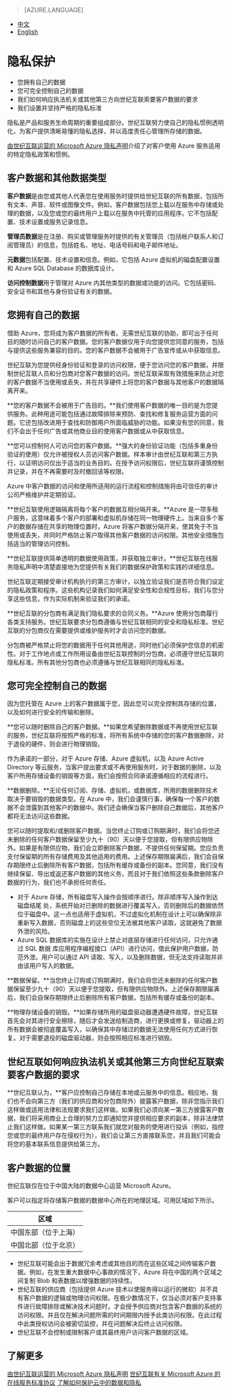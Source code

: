 <properties
	pageTitle=""
    description=""
    services=""
    documentationCenter=""
    authors=""
    manager=""
    editor=""
    tags=""/>

> [AZURE.LANGUAGE]
- [中文](/support/trust-center/privacy/)
- [English](/support/trust-center/privacy-en/)

# 隐私保护
 
* 您拥有自己的数据
* 您可完全控制自己的数据
* 我们如何响应执法机关或其他第三方向世纪互联索要客户数据的要求
* 我们设置并坚持严格的隐私标准
 
 <tags ms.service="trust-center" ms.date="12/2015" wacn.date="12/2015" wacn.lang="cn"/>
 
隐私是产品和服务生命周期的重要组成部分。世纪互联努力使自己的隐私惯例透明化，为客户提供清晰易懂的隐私选择，并以高度责任心管理所存储的数据。

[由世纪互联运营的 Microsoft Azure 隐私声明](/support/legal/privacy-statement/)介绍了对客户使用 Azure 服务适用的特定隐私政策和惯例。

## 客户数据和其他数据类型

**客户数据**是由您或其他人代表您在使用服务时提供给世纪互联的所有数据，包括所有文本、声音、软件或图像文件。例如，客户数据包括您上载以在服务中存储或处理的数据，以及您或您的最终用户上载以在服务中托管的应用程序。它不包括配置、技术设置或服务记录信息。

**管理员数据**是在注册、购买或管理服务时提供的有关管理员（包括帐户联系人和订阅管理员）的信息，包括姓名、地址、电话号码和电子邮件地址。

**元数据**包括配置、技术设置和信息。例如，它包括 Azure 虚拟机的磁盘配置设置和 Azure SQL Database 的数据库设计。

**访问控制数据**用于管理对 Azure 内其他类型的数据或功能的访问。它包括密码、安全证书和其他与身份验证有关的数据。

## 您拥有自己的数据

借助 Azure，您将成为客户数据的所有者。无需世纪互联的协助，即可出于任何目的随时访问自己的客户数据。您的客户数据仅用于向您提供您同意的服务，包括与提供这些服务兼容的目的。您的客户数据不会被用于广告宣传或从中获取信息。

世纪互联为您提供经身份验证和登录的访问权限，便于您访问您的客户数据，并限制世纪互联人员和分包商对您客户数据的访问。世纪互联采取有效措施来防止对您的客户数据不当使用或丢失，并在共享硬件上将您的客户数据与其他客户的数据隔离开来。

**您的客户数据不会被用于广告目的。**我们使用客户数据的唯一目的是为您提供服务。此种用途可能包括通过故障排除来预防、查找和修复服务运营方面的问题。它还包括改进用于查找和防御用户所面临威胁的功能。如果没有您的同意，我们不会出于任何广告或其他商业目的使用客户数据或从中获取信息。

**您可以控制何人可访问您的客户数据。**强大的身份验证功能（包括多重身份验证的使用）仅允许被授权人员访问客户数据。样本审计由世纪互联和第三方执行，以证明访问仅出于适当的业务目的。在授予访问权限后，世纪互联将谨慎控制并记录，并在不再需要时及时撤回该等权限。

Azure 中客户数据的访问和使用所适用的运行流程和控制措施将由可信任的审计公司严格维护并定期验证。

**世纪互联使用逻辑隔离将每个客户的数据互相分隔开来。**Azure 是一项多租户服务，这意味着多个客户的部署和虚拟机存储在同一物理硬件上。当来自多个客户的数据存储在共享的物理位置时，Azure 将客户数据分隔开来，使其免于不当使用或丢失，并同时严格防止客户取得其他客户数据的访问权限。其他安全措施包括适当的管理访问控制。

**世纪互联提供简单透明的数据使用政策，并获取独立审计。**世纪互联在线服务隐私声明中清楚直接地为您提供有关我们的数据保护政策和实践的详细信息。

世纪互联定期接受审计机构执行的第三方审计，以独立验证我们是否符合我们设定的隐私政策和程序。这些机构记录我们如何满足安全性和合规性目标，我们与您分享这些信息，作为实际机制来验证我们的承诺。

**世纪互联的分包商有满足我们隐私要求的合同义务。**Azure 使用分包商履行各类支持服务。世纪互联要求分包商遵循与世纪互联相同的安全和隐私标准。世纪互联的分包商仅在需要提供或维护服务时才会访问您的数据。

分包商被严格禁止将您的数据用于任何其他用途，同时他们必须保护您信息的机密性。对于工作地点或工作所用设备由世纪互联控制的分包商，必须遵守世纪互联的隐私标准。所有其他分包商也必须遵循与世纪互联相同的隐私标准。

## 您可完全控制自己的数据

因为您托管在 Azure 上的客户数据属于您，因此您可以完全控制其存储的位置，以及如何进行安全的传输和删除。

**您可以随时删除自己的客户数据。**如果您希望删除数据或不再使用世纪互联的服务，世纪互联将按照严格的标准，将所有系统中存储的您的客户数据删除，对于退役的硬件，则会进行物理销毁。

作为承诺的一部分，对于 Azure 存储、Azure 虚拟机，以及 Azure Active Directory 等云服务，当客户提出要求或不再使用服务时，对于数据的删除，以及客户所用存储设备的销毁等方面，我们会按照合同承诺遵循相应的流程进行。

**数据删除。**无论任何订阅、存储、虚拟机，或数据库，所用的数据删除技术取决于要销毁的数据类型。在 Azure 中，我们会谨慎行事，确保每一个客户的数据不会泄露到其他客户的数据中。我们还会确保当客户删除自己数据后，其他客户都将无法访问这些数据。

您可以随时提取和/或删除客户数据。当您终止订购或订购期满时，我们会将您还未删除的任何客户数据保留至少九十（90）天以便于您提取，但有限供应物除外。如果是有限供应物，我们会立即删除客户数据，不提供任何保留期。您应负责支付保留期的所有存储费用及其他适用的费用。上述保存期限届满后，我们会自保存期限终止后删除所有客户数据，包括所有缓存或备份的副本。您同意，我们没有继续保留、导出或返还客户数据的其他义务，而且对于我们依照这些条款删除客户数据的行为，我们也不承担任何责任。

* 对于 Azure 存储，所有磁盘写入操作会按顺序进行。除非顺序写入操作到达磁盘结尾 处，系统开始对已删除的数据进行覆盖写入，否则删除后的数据依然位于磁盘中。这一点也适用于虚拟机，不过虚拟化机制在设计上可以确保除非重新写入数据，否则磁盘上的这些空位无法被其他客户读取，这就避免了数据外泄的风险。
* Azure SQL 数据库的实施在设计上禁止对底层存储进行任何访问，只允许通过 SQL 数据 库应用程序编程接口（API）进行访问，借此保护用户数据，防范外泄。用户可以通过 API 读取、写入，以及删除数据，但无法支持读取并非由该用户写入的数据。

**数据保留。**当您终止订购或订购期满时，我们会将您还未删除的任何客户数据保留至少九十（90）天以便于您提取，但有限供应物除外。上述保存期限届满后，我们会自保存期限终止后删除所有客户数据，包括所有缓存或备份的副本。

**物理存储设备的销毁。**如果存储所用的磁盘驱动器遭遇硬件故障，世纪互联首先会对其进行安全擦除，随后才会发送给制造商，进行更换或修复。驱动器上的所有数据会被彻底覆盖写入，以确保其中存储过的数据无法使用任何方式进行恢复。对于需要退役的磁盘驱动器，则会按照相应标准进行销毁。

## 世纪互联如何响应执法机关或其他第三方向世纪互联索要客户数据的要求

**世纪互联认为，**客户应控制自己存储在本地或云服务中的信息。相应地，我们也不会向第三方（我们的供应商和分包商除外）披露客户数据，除非您指示我们这样做或适用法律和法规要求我们这样做。如果我们必须向某一第三方披露客户数据，我们将采用商业上合理的努力立即通知您并提供相应要求的副本，除非法律禁止我们这样做。如果某一第三方联系我们就您对服务的使用进行投诉（例如，指控您或您的最终用户存在侵权行为），我们会让第三方直接联系您，并且我们可能会将您的基本联系信息提供给第三方。

## 客户数据的位置

世纪互联仅在位于中国大陆的数据中心运营 Microsoft Azure。

客户可以指定将存储客户数据的数据中心所在的地理区域。可用区域如下所示。

|区域|
|---|
|中国东部（位于上海）|
|中国北部（位于北京）|

* 世纪互联可能会出于数据冗余考虑或其他目的而在这些区域之间传输客户数据。例如，在发生重大数据中心事故的情况下，Azure 将在中国的两个区域之间复制 Blob 和表数据以增强数据的持续性。
* 世纪互联的供应商（包括提供 Azure 技术以使服务得以运行的微软）并不具有客户数据的逻辑或物理访问权限。在极少数情况下，仅当必须对客户支持事件进行故障排除或解决技术问题时，才会授予供应商对包含客户数据的系统的访问权限。并且仅在解决问题所需的时间期限内授予此类访问权限。在此过程中此类授权访问会被密切监控，并在问题解决后终止访问权限。
* 世纪互联不会控制或限制客户或其最终用户访问客户数据的区域。

## 了解更多

[由世纪互联运营的 Microsoft Azure 隐私声明](/support/legal/privacy-statement/)
[世纪互联有关 Microsoft Azure 的在线服务标准协议](/support/legal/subscription-agreement/)
[了解如何保护云中的数据和隐私](https://wacnstorage.blob.core.chinacloudapi.cn/marketing-resource/documents/Protecting_Data_and_Privacy_in_the_Cloud_CN_final20160125.pdf)
